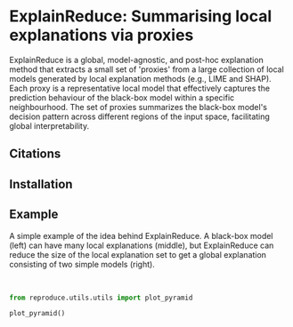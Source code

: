 # ExplainReduce: Summarising local explanations via proxies
ExplainReduce is a global, model-agnostic, and post-hoc explanation method that extracts a small set of 'proxies' from a large collection of local models generated by local explanation methods (e.g., LIME and SHAP). Each proxy is a representative local model that effectively captures the prediction behaviour of the black-box model within a specific neighbourhood. The set of proxies summarizes the black-box model's decision pattern across different regions of the input space, facilitating global interpretability.
## Citations
## Installation
## Example
A simple example of the idea behind ExplainReduce. A black-box model (left) can have many local explanations (middle), but ExplainReduce can reduce the size of the local explanation set to get a global explanation consisting of two simple models (right).
<br><br>
```python

from reproduce.utils.utils import plot_pyramid

plot_pyramid()
```


